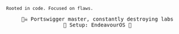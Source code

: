 
  <code>Rooted in code. Focused on flaws.</code>
</div>
<p></p>

<div align="center">

<pre>
🏴‍☠️ Portswigger master, constantly destroying labs 
💽 Setup: EndeavourOS 🐧 
</pre>


</div>
